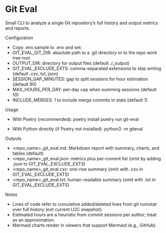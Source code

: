 # Git Eval

Small CLI to analyze a single Git repository’s full history and output metrics and reports.

Configuration
- Copy .env.sample to .env and set:
- GIT_EVAL_GIT_DIR: absolute path to a .git directory or to the repo work tree root
- OUTPUT_DIR: directory for output files (default ./_output)
- GIT_EVAL_EXCLUDE_EXTS: comma-separated extensions to skip writing (default .csv,.txt,.json)
- SESSION_GAP_MINUTES: gap to split sessions for hour estimation (default 90)
- MAX_HOURS_PER_DAY: per-day cap when summing sessions (default 10)
- INCLUDE_MERGES: 1 to include merge commits in stats (default 1)

Usage
- With Poetry (recommended):
  poetry install
  poetry run git-eval

- With Python directly (if Poetry not installed):
  python3 -m giteval

Outputs
- <repo_name>_git_eval.md: Markdown report with summary, charts, and tables (default)
- <repo_name>_git_eval.json: metrics plus per-commit list (omit by adding .json to GIT_EVAL_EXCLUDE_EXTS)
- <repo_name>_git_eval.csv: one-row summary (omit with .csv in GIT_EVAL_EXCLUDE_EXTS)
- <repo_name>_git_eval.txt: human-readable summary (omit with .txt in GIT_EVAL_EXCLUDE_EXTS)

Notes
- Lines of code refer to cumulative added/deleted lines from git numstat over full history (not current LOC snapshot).
- Estimated hours are a heuristic from commit sessions per author; treat as an approximation.
- Mermaid charts render in viewers that support Mermaid (e.g., GitHub).

